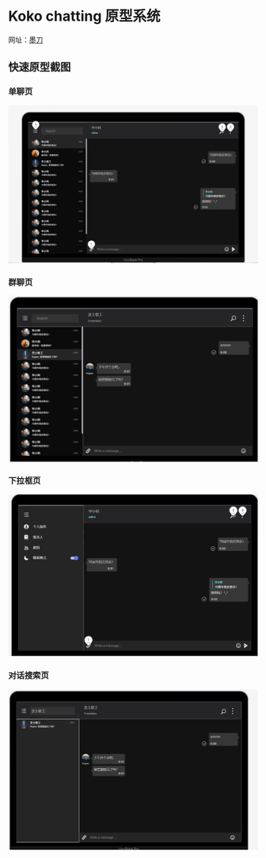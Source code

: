 # Koko chatting 原型系统

网址：[墨刀](https://modao.cc/app/6hS8mT0Trj3q8voVeSSV4q#screen=sl8qnl2gzm15ae4)

## 快速原型截图

### 单聊页

![](./images/单聊页1.png)

### 群聊页

![](./images/群聊页.png)

### 下拉框页

![](./images/下拉框页.png)

### 对话搜索页

![](./images/对话搜索页.png)


